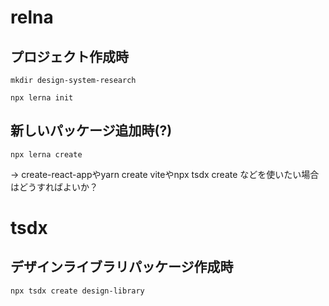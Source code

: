 # relna
## プロジェクト作成時
```
mkdir design-system-research
```

```
npx lerna init
```

## 新しいパッケージ追加時(?)

```
npx lerna create
```
→ create-react-appやyarn create viteやnpx tsdx create
などを使いたい場合はどうすればよいか？

# tsdx

## デザインライブラリパッケージ作成時

```
npx tsdx create design-library
```